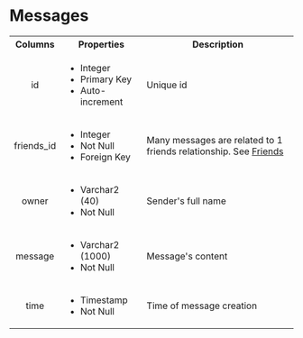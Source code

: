 # Messages

<style>
tr > td:first-of-type {
  text-align: center;
}
</style>

<table>
  <tr>
    <th>Columns</th>
    <th>Properties</th>
    <th>Description</th>
  </tr>
  <tr>
    <td>id</td>
    <td>
      <ul>
        <li>Integer</li>
        <li>Primary Key</li>
        <li>Auto-increment</li>
      </ul>
    </td>
    <td>Unique id</td>
  </tr>
  <tr>
    <td>friends_id</td>
    <td>
      <ul>
        <li>Integer</li>
        <li>Not Null</li>
        <li>Foreign Key</li>
      </ul>
    </td>
    <td>Many messages are related to 1 friends relationship. See <a href="./03_Friends.md">Friends</a></td>
  </tr>
  <tr>
    <td>owner</td>
    <td>
      <ul>
        <li>Varchar2 (40)</li>
        <li>Not Null</li>
      </ul>
    </td>
    <td>Sender's full name</td>
  </tr>
  <tr>
    <td>message</td>
    <td>
      <ul>
        <li>Varchar2 (1000)</li>
        <li>Not Null</li>
      </ul>
    </td>
    <td>Message's content</td>
  </tr>
  <tr>
    <td>time</td>
    <td>
      <ul>
        <li>Timestamp</li>
        <li>Not Null</li>
      </ul>
    </td>
    <td>Time of message creation</td>
  </tr>
</table>

